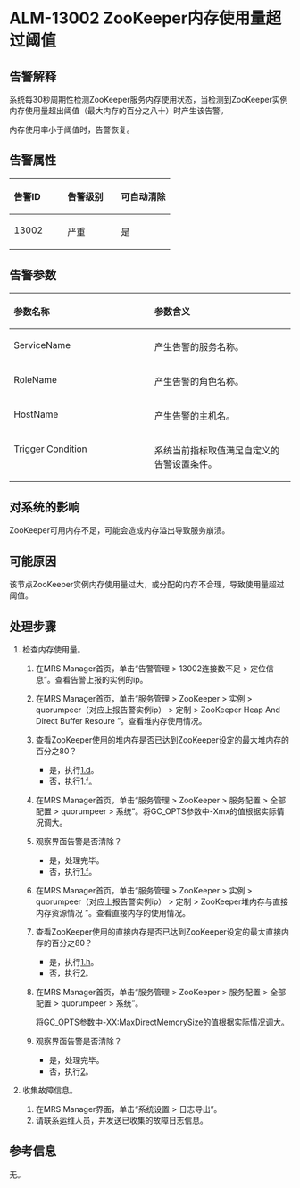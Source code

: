 # ALM-13002 ZooKeeper内存使用量超过阈值<a name="ZH-CN_TOPIC_0174499345"></a>

## 告警解释<a name="zh-cn_topic_0093195045_zh-cn_topic_0035998719_section46652504"></a>

系统每30秒周期性检测ZooKeeper服务内存使用状态，当检测到ZooKeeper实例内存使用量超出阈值（最大内存的百分之八十）时产生该告警。

内存使用率小于阈值时，告警恢复。

## 告警属性<a name="zh-cn_topic_0093195045_zh-cn_topic_0035998719_section17219353"></a>

<a name="zh-cn_topic_0093195045_zh-cn_topic_0035998719_table17618432"></a>
<table><thead align="left"><tr id="zh-cn_topic_0093195045_zh-cn_topic_0035998719_row61813935"><th class="cellrowborder" valign="top" width="33.33333333333333%" id="mcps1.1.4.1.1"><p id="zh-cn_topic_0093195045_zh-cn_topic_0035998719_p40872853"><a name="zh-cn_topic_0093195045_zh-cn_topic_0035998719_p40872853"></a><a name="zh-cn_topic_0093195045_zh-cn_topic_0035998719_p40872853"></a>告警ID</p>
</th>
<th class="cellrowborder" valign="top" width="33.33333333333333%" id="mcps1.1.4.1.2"><p id="zh-cn_topic_0093195045_zh-cn_topic_0035998719_p22366803"><a name="zh-cn_topic_0093195045_zh-cn_topic_0035998719_p22366803"></a><a name="zh-cn_topic_0093195045_zh-cn_topic_0035998719_p22366803"></a>告警级别</p>
</th>
<th class="cellrowborder" valign="top" width="33.33333333333333%" id="mcps1.1.4.1.3"><p id="zh-cn_topic_0093195045_zh-cn_topic_0035998719_p66880658"><a name="zh-cn_topic_0093195045_zh-cn_topic_0035998719_p66880658"></a><a name="zh-cn_topic_0093195045_zh-cn_topic_0035998719_p66880658"></a>可自动清除</p>
</th>
</tr>
</thead>
<tbody><tr id="zh-cn_topic_0093195045_zh-cn_topic_0035998719_row48624250"><td class="cellrowborder" valign="top" width="33.33333333333333%" headers="mcps1.1.4.1.1 "><p id="zh-cn_topic_0093195045_zh-cn_topic_0035998719_p46250162"><a name="zh-cn_topic_0093195045_zh-cn_topic_0035998719_p46250162"></a><a name="zh-cn_topic_0093195045_zh-cn_topic_0035998719_p46250162"></a>13002</p>
</td>
<td class="cellrowborder" valign="top" width="33.33333333333333%" headers="mcps1.1.4.1.2 "><p id="zh-cn_topic_0093195045_zh-cn_topic_0035998719_p55275618"><a name="zh-cn_topic_0093195045_zh-cn_topic_0035998719_p55275618"></a><a name="zh-cn_topic_0093195045_zh-cn_topic_0035998719_p55275618"></a>严重</p>
</td>
<td class="cellrowborder" valign="top" width="33.33333333333333%" headers="mcps1.1.4.1.3 "><p id="zh-cn_topic_0093195045_zh-cn_topic_0035998719_p48140083"><a name="zh-cn_topic_0093195045_zh-cn_topic_0035998719_p48140083"></a><a name="zh-cn_topic_0093195045_zh-cn_topic_0035998719_p48140083"></a>是</p>
</td>
</tr>
</tbody>
</table>

## 告警参数<a name="zh-cn_topic_0093195045_zh-cn_topic_0035998719_section20756449"></a>

<a name="zh-cn_topic_0093195045_zh-cn_topic_0035998719_table7032652"></a>
<table><thead align="left"><tr id="zh-cn_topic_0093195045_zh-cn_topic_0035998719_row1472067"><th class="cellrowborder" valign="top" width="50%" id="mcps1.1.3.1.1"><p id="zh-cn_topic_0093195045_zh-cn_topic_0035998719_p52128573"><a name="zh-cn_topic_0093195045_zh-cn_topic_0035998719_p52128573"></a><a name="zh-cn_topic_0093195045_zh-cn_topic_0035998719_p52128573"></a>参数名称</p>
</th>
<th class="cellrowborder" valign="top" width="50%" id="mcps1.1.3.1.2"><p id="zh-cn_topic_0093195045_zh-cn_topic_0035998719_p61664867"><a name="zh-cn_topic_0093195045_zh-cn_topic_0035998719_p61664867"></a><a name="zh-cn_topic_0093195045_zh-cn_topic_0035998719_p61664867"></a>参数含义</p>
</th>
</tr>
</thead>
<tbody><tr id="zh-cn_topic_0093195045_zh-cn_topic_0035998719_row28798367"><td class="cellrowborder" valign="top" width="50%" headers="mcps1.1.3.1.1 "><p id="zh-cn_topic_0093195045_zh-cn_topic_0035998719_p50966358"><a name="zh-cn_topic_0093195045_zh-cn_topic_0035998719_p50966358"></a><a name="zh-cn_topic_0093195045_zh-cn_topic_0035998719_p50966358"></a>ServiceName</p>
</td>
<td class="cellrowborder" valign="top" width="50%" headers="mcps1.1.3.1.2 "><p id="zh-cn_topic_0093195045_zh-cn_topic_0035998719_p34634354"><a name="zh-cn_topic_0093195045_zh-cn_topic_0035998719_p34634354"></a><a name="zh-cn_topic_0093195045_zh-cn_topic_0035998719_p34634354"></a>产生告警的服务名称。</p>
</td>
</tr>
<tr id="zh-cn_topic_0093195045_zh-cn_topic_0035998719_row43273738"><td class="cellrowborder" valign="top" width="50%" headers="mcps1.1.3.1.1 "><p id="zh-cn_topic_0093195045_zh-cn_topic_0035998719_p15511864"><a name="zh-cn_topic_0093195045_zh-cn_topic_0035998719_p15511864"></a><a name="zh-cn_topic_0093195045_zh-cn_topic_0035998719_p15511864"></a>RoleName</p>
</td>
<td class="cellrowborder" valign="top" width="50%" headers="mcps1.1.3.1.2 "><p id="zh-cn_topic_0093195045_zh-cn_topic_0035998719_p48501438"><a name="zh-cn_topic_0093195045_zh-cn_topic_0035998719_p48501438"></a><a name="zh-cn_topic_0093195045_zh-cn_topic_0035998719_p48501438"></a>产生告警的角色名称。</p>
</td>
</tr>
<tr id="zh-cn_topic_0093195045_zh-cn_topic_0035998719_row33859762"><td class="cellrowborder" valign="top" width="50%" headers="mcps1.1.3.1.1 "><p id="zh-cn_topic_0093195045_zh-cn_topic_0035998719_p58286192"><a name="zh-cn_topic_0093195045_zh-cn_topic_0035998719_p58286192"></a><a name="zh-cn_topic_0093195045_zh-cn_topic_0035998719_p58286192"></a>HostName</p>
</td>
<td class="cellrowborder" valign="top" width="50%" headers="mcps1.1.3.1.2 "><p id="zh-cn_topic_0093195045_zh-cn_topic_0035998719_p23561115"><a name="zh-cn_topic_0093195045_zh-cn_topic_0035998719_p23561115"></a><a name="zh-cn_topic_0093195045_zh-cn_topic_0035998719_p23561115"></a>产生告警的主机名。</p>
</td>
</tr>
<tr id="zh-cn_topic_0093195045_zh-cn_topic_0035998719_row10723444"><td class="cellrowborder" valign="top" width="50%" headers="mcps1.1.3.1.1 "><p id="zh-cn_topic_0093195045_zh-cn_topic_0035998719_p63292653"><a name="zh-cn_topic_0093195045_zh-cn_topic_0035998719_p63292653"></a><a name="zh-cn_topic_0093195045_zh-cn_topic_0035998719_p63292653"></a>Trigger Condition</p>
</td>
<td class="cellrowborder" valign="top" width="50%" headers="mcps1.1.3.1.2 "><p id="zh-cn_topic_0093195045_zh-cn_topic_0035998719_p26431238"><a name="zh-cn_topic_0093195045_zh-cn_topic_0035998719_p26431238"></a><a name="zh-cn_topic_0093195045_zh-cn_topic_0035998719_p26431238"></a>系统当前指标取值满足自定义的告警设置条件。</p>
</td>
</tr>
</tbody>
</table>

## 对系统的影响<a name="zh-cn_topic_0093195045_zh-cn_topic_0035998719_section52590313"></a>

ZooKeeper可用内存不足，可能会造成内存溢出导致服务崩溃。

## 可能原因<a name="zh-cn_topic_0093195045_zh-cn_topic_0035998719_section3550770"></a>

该节点ZooKeeper实例内存使用量过大，或分配的内存不合理，导致使用量超过阈值。

## 处理步骤<a name="zh-cn_topic_0093195045_zh-cn_topic_0035998719_section31956933"></a>

1.  检查内存使用量。
    1.  在MRS Manager首页，单击“告警管理 \> 13002连接数不足 \> 定位信息”。查看告警上报的实例的ip。
    2.  在MRS Manager首页，单击“服务管理 \> ZooKeeper \> 实例 \> quorumpeer（对应上报告警实例ip） \> 定制  \> ZooKeeper Heap And Direct Buffer Resoure ”。查看堆内存使用情况。
    3.  查看ZooKeeper使用的堆内存是否已达到ZooKeeper设定的最大堆内存的百分之80？
        -   是，执行[1.d](#zh-cn_topic_0093195045_zh-cn_topic_0035998719_cn_58_42_000001_3_mmccppss_stepb2)。
        -   否，执行[1.f](#zh-cn_topic_0093195045_zh-cn_topic_0035998719_cn_58_42_000001_3_mmccppss_stepb4)。

    4.  <a name="zh-cn_topic_0093195045_zh-cn_topic_0035998719_cn_58_42_000001_3_mmccppss_stepb2"></a>在MRS Manager首页，单击“服务管理 \> ZooKeeper \> 服务配置 \> 全部配置 \> quorumpeer \> 系统”。将GC\_OPTS参数中-Xmx的值根据实际情况调大。
    5.  观察界面告警是否清除？
        -   是，处理完毕。
        -   否，执行[1.f](#zh-cn_topic_0093195045_zh-cn_topic_0035998719_cn_58_42_000001_3_mmccppss_stepb4)。

    6.  <a name="zh-cn_topic_0093195045_zh-cn_topic_0035998719_cn_58_42_000001_3_mmccppss_stepb4"></a>在MRS Manager首页，单击“服务管理 \> ZooKeeper \> 实例 \> quorumpeer（对应上报告警实例ip） \> 定制 \> ZooKeeper堆内存与直接内存资源情况 ”。查看直接内存的使用情况。
    7.  查看ZooKeeper使用的直接内存是否已达到ZooKeeper设定的最大直接内存的百分之80？
        -   是，执行[1.h](#zh-cn_topic_0093195045_zh-cn_topic_0035998719_li49457583153150)。
        -   否，执行[2](#zh-cn_topic_0093195045_zh-cn_topic_0035998719_li3889450615244)。

    8.  <a name="zh-cn_topic_0093195045_zh-cn_topic_0035998719_li49457583153150"></a>在MRS Manager首页，单击“服务管理 \> ZooKeeper \> 服务配置 \> 全部配置 \> quorumpeer \> 系统”。

        将GC\_OPTS参数中-XX:MaxDirectMemorySize的值根据实际情况调大。

    9.  观察界面告警是否清除？
        -   是，处理完毕。
        -   否，执行[2](#zh-cn_topic_0093195045_zh-cn_topic_0035998719_li3889450615244)。

2.  <a name="zh-cn_topic_0093195045_zh-cn_topic_0035998719_li3889450615244"></a>收集故障信息。
    1.  在MRS Manager界面，单击“系统设置 \> 日志导出”。
    2.  请联系运维人员，并发送已收集的故障日志信息。


## 参考信息<a name="zh-cn_topic_0093195045_zh-cn_topic_0035998719_section19176948"></a>

无。

